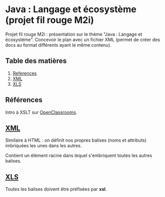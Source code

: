 # Java : Langage et écosystème (projet fil rouge M2i)

Projet fil rouge M2i : présentation sur le thème "Java : Langage et écosystème". Concevoir le plan avec un fichier XML (permet de créer des docs au format différents ayant le même contenu).

## Table des matières

1. [References](#references)
2. [XML](#xml)
3. [XLS](#xls)

## <a herf="references">Références</a>

Intro à XSLT sur <a href="https://openclassrooms.com/fr/courses/1766341-structurez-vos-donnees-avec-xml/1769236-introduction-a-xslt">OpenClassrooms</a>.

## <a href="xml">XML</a>

Similaire à HTML : on définit nos propres balises (noms et attributs) imbriquées les unes dans les autres.

Contient un élément racine dans lequel s'embriquent toutes les autres balises.

## <a href="xls">XLS</a>

Toutes les balises doivent être préfixées par **xsl**.
